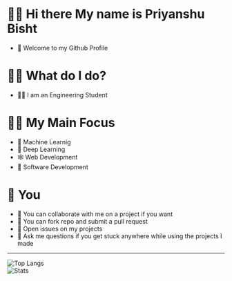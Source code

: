 # 🙋‍♂️ __Hi there My name is Priyanshu Bisht__
- 👋 Welcome to my Github Profile

# 🤷‍♂️ __What do I do?__
- 👨‍🎓 I am an Engineering Student

# 👨‍🏭 __My Main Focus__
- 👾 Machine Learnig
- 💽 Deep Learning
- 🕸 Web Development
- 🥤 Software Development

# 👀 __You__
- 🤝 You can collaborate with me on a project if you want
- 🍴 You can fork repo and submit a pull request
- 📖 Open issues on my projects
- 💭 Ask me questions if you get stuck anywhere while using the projects I made

---
![Top Langs](https://github-readme-stats.vercel.app/api/top-langs/?username=priyanshu-bisht&layout=compact&theme=graywhite)  
![Stats](https://github-readme-stats.vercel.app/api?username=priyanshu-bisht&theme=graywhite&show_icons=true)  
